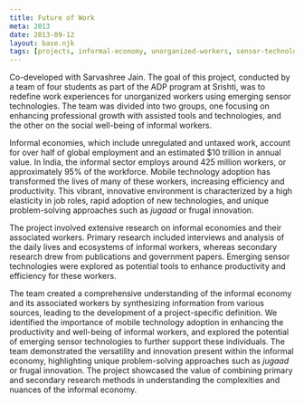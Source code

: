 ```yaml
---
title: Future of Work
meta: 2013
date: 2013-09-12
layout: base.njk
tags: [projects, informal-economy, unorganized-workers, sensor-technology, professional-growth, social-well-being, mobile-technology, workforce-innovation, india-workforce, jugaad, frugal-innovation, productivity-tools, emerging-tech, social-impact, adp-program, primary-research, secondary-research, worker-ecosystems, economic-empowerment, digital-inclusion, worker-support, informal-sector, research-synthesis, technology-adoption, work-efficiency, sensor-based-solutions, economic-resilience, team-collaboration, job-elasticity, mobile-productivity, social-innovation]
--- 
```


Co-developed with Sarvashree Jain. The goal of this project, conducted by a team of four students as part of the ADP program at Srishti, was to redefine work experiences for unorganized workers using emerging sensor technologies. The team was divided into two groups, one focusing on enhancing professional growth with assisted tools and technologies, and the other on the social well-being of informal workers.

Informal economies, which include unregulated and untaxed work, account for over half of global employment and an estimated $10 trillion in annual value. In India, the informal sector employs around 425 million workers, or approximately 95% of the workforce. Mobile technology adoption has transformed the lives of many of these workers, increasing efficiency and productivity. This vibrant, innovative environment is characterized by a high elasticity in job roles, rapid adoption of new technologies, and unique problem-solving approaches such as *jugaad* or frugal innovation.

The project involved extensive research on informal economies and their associated workers. Primary research included interviews and analysis of the daily lives and ecosystems of informal workers, whereas secondary research drew from publications and government papers. Emerging sensor technologies were explored as potential tools to enhance productivity and efficiency for these workers.

The team created a comprehensive understanding of the informal economy and its associated workers by synthesizing information from various sources, leading to the development of a project-specific definition. We identified the importance of mobile technology adoption in enhancing the productivity and well-being of informal workers, and explored the potential of emerging sensor technologies to further support these individuals. The team demonstrated the versatility and innovation present within the informal economy, highlighting unique problem-solving approaches such as *jugaad* or frugal innovation. The project showcased the value of combining primary and secondary research methods in understanding the complexities and nuances of the informal economy.
